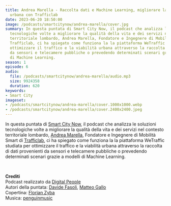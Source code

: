 ```yaml
---
title: Andrea Marella - Raccolta dati e Machine Learning, migliorare la viabilità
  urbana con Trafficlab
date: 2023-06-20 18:50:00
image: /podcasts/smartcitynow/andrea-marella/cover.jpg
summary: In questa puntata di Smart City Now, il podcast che analizza le soluzioni
  tecnologiche volte a migliorare la qualità della vita e dei servizi nel contesto
  territoriale lombardo, Andrea Marella, Fondatore e Ingegnere di Mobilità Smart di
  Trafficlab, ci ha spiegato come funziona la la piattaforma WeTraffic studiata per
  ottimizzare il traffico e la viabilità urbana attraverso la raccolta di dati provenienti
  da sensori e telecamere pubbliche o prevedendo determinati scenari grazie a modelli
  di Machine Learning.
season: 1
episode: 6
audio:
  file: /podcasts/smartcitynow/andrea-marella/audio.mp3
  size: 9924358
  duration: 620
keywords:
- Smart City
imageset:
- /podcasts/smartcitynow/andrea-marella/cover.1000x1000.webp
- /podcasts/smartcitynow/andrea-marella/cover.2400x2400.jpeg
---
```


In questa puntata di [Smart City Now](https://www.smartcitynow.it/), il podcast che analizza le soluzioni tecnologiche volte a migliorare la qualità della vita e dei servizi nel contesto territoriale lombardo, [Andrea Marella](https://www.linkedin.com/in/andreamarella/), Fondatore e Ingegnere di Mobilità Smart di [Trafficlab](https://trafficlab.eu/), ci ha spiegato come funziona la la piattaforma WeTraffic studiata per ottimizzare il traffico e la viabilità urbana attraverso la raccolta di dati provenienti da sensori e telecamere pubbliche o prevedendo determinati scenari grazie a modelli di Machine Learning.

<br>

**Crediti**<br>
Podcast realizzato da [Digital People](https://w3id.org/digitalpeople)<br>
Autori della puntata: [Davide Fasoli](https://www.linkedin.com/in/davide-fasoli-2b3246179/), [Matteo Gallo](https://www.linkedin.com/in/matteo-gallo-4a5ab31a8/)<br>
Copertina: [Florian Zyba](https://www.linkedin.com/in/florian-zyba/)<br>
Musica: [penguinmusic](https://pixabay.com/users/penguinmusic-24940186/)